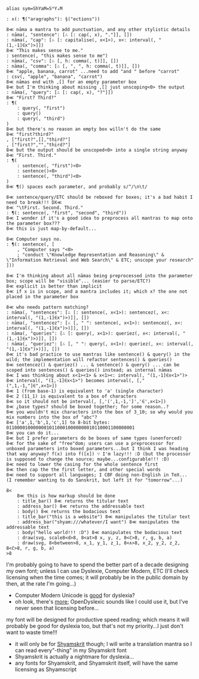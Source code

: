 `alias sym=ShYaM=SᴴYₐM`

	: ∧(: ¶("aragraphs"): §("ections"))

	8≪ nāma a mantra to add punctuation, and any other stylistic details
	: nāma(, "sentence": [∴ [: cap(, x), "."]], [])
	: nāma(, "cap": [∴ [: capitalise(, x<1>), x<: interval(, "(1,-1]∈x")>]])
	8≪ "This makes sense to me."
	: sentence(, "this makes sense to me")
	: nāma(, "csv": [∴ [, h: comma(, t)]], [])
	: nāma(, "comma": [∴ [, ", ", h: comma(, t)]], [])
	8≪ "apple, banana, carrot" ...need to add "and " before "carrot"
	: csv(, "apple", "banana", "carrot")
	8≪ nāmas end with ,[] for an empty parameter box
	8≪ but I'm thinking about missing ,[] just unscoping<0> the output
	: nāma(, "query": [∴ [: cap(, x), "?"]])
	8≪ "First? Third?"
	: ¶(
		: query(, "first")
		: query()
		: query(, "third")
	)
	8≪ but there's no reason an empty box willn't do the same
	8≪ "first?third?"
	, ["first?",[],"third?"]
	, ["first?","","third?"]
	8≪ but the output should be unscoped<0> into a single string anyway
	8≪ "First. Third."	
	: ¶(
		: sentence(, "first")<0>
		: sentence()<0>
		: sentence(, "third")<0>
	)
	8≪ ¶() spaces each parameter, and probably s/^/\n\t/
	
	8≪ sentence/query/ETC should be reboxed for boxes; it's a bad habit I need to break!!! DX≪
	8≪ "\tFirst. Second. Third."
	: ¶(: sentence(, "first", "second", "third"))
	8≪ I wonder if it's a good idea to preprocess all mantras to map onto the parameter box???
	8≪ this is just map-by-default...
	
	8≪ Computer says no.
	: ¶(: sentence(, [
		, "Computer says "<0>
		; "conduct \"Knowledge Representation and Reasoning\" & \"Information Retrieval and Web Search\" & ETC; unscope your research"
	]))
	
	8≪ I'm thinking about all nāmas being preprocessed into the parameter box; scope will be "visible"... (easier to parse/ETC?)
	8≪ explicit is better than implicit
	8≪ if x is in scope, and a mantra includes it; which x? the one not placed in the parameter box

	8≪ who needs pattern matching?
	: nāma(, "sentences": [∴ [: sentence(, x<1>): sentencez(, x<: interval(, "(1,-1]∈x")>)]], [])
	: nāma(, "sentencez": [∴ [, " ": sentence(, x<1>): sentencez(, x<: interval(, "(1,-1]∈x")>)]], [])
	: nāma(, "queries": [∴ [: query(, x<1>): queriez(, x<: interval(, "(1,-1]∈x")>)]], [])
	: nāma(, "queriez": [∴ [, " ": query(, x<1>): queriez(, x<: interval(, "(1,-1]∈x")>)]], [])
	8≪ it's bad practice to use mantras like sentence() & query() in the wild; the implementation will refactor sentences() & queries()
	8≪ sentencez() & queriez() ... & sentence() & query() ... can be scoped into sentences() & queries() instead; as internal nāmas
	8≪ I was thinking about x<1><1> & x<1><: interval(, "(1,-1]∈x<1>")>
	8≪ interval(, "(1,-1]∈x<1>") becomes interval(, [,"(",1,-1,"]∈",x<1>])
	8≪ 1 (from base-1) is equivalent to 'a' (single character)
	8≪ 2 (11_1) is equivalent to a box of characters
	8≪ so it should not be interval(, [,'(',1,-1,']','∈',x<1>])
	8≪ ¿base types? should be boxed together; for some reason..?
	8≪ you wouldn't mix characters into the box of 3_10; so why would you mix numbers into the box of "abc"?
	8≪ ['a',1,'b',1,'c',1] to 8-bit bytes: 011000010000000101100010000000010110001100000001
	8≪ you can do it...
	8≪ but I prefer parameters do be boxes of same types (unenforced)
	8≪ for the sake of "free"dom; users can use a preprocessor for unboxed parameters into boxed parameters...but I think I was heading that way anyway? f(x) into f([x]) ∵ I'm lazy!!! :D (but the processor is supposed to change the source; maybe...configurable!!! :D)
	8≪ need to lower the casing for the whole sentence first
	8≪ then cap the the first letter, and other special words
	8≪ need to support all languages; I CBF doing non-English in TeX... (I remember wanting to do Sanskrit, but left it for "tomorrow"...)

	8<
		8≪ this is how markup should be done
		: title_bar() 8≪ returns the titular text
		: address_bar() 8≪ returns the addressable text
		: body() 8≪ returns the bodacious text
		: title_bar("this is a website") 8≪ manipulates the titular text
		: address_bar("shyam:///whatever/I want") 8≪ manipulates the addressable text
		: body("hello world!!! :D") 8≪ manipulates the bodacious text
		: draw(svg, scale8<d>8, 8<at>8 x, y, z, 8<c̄>8, r, g, b, a)
		: draw(svg, 8<between>8, x_1, y_1, z_1, 8<∧>8, x_2, y_2, z_2, 8<c̄>8, r, g, b, a)
	>8

I'm probably going to have to spend the better part of a decade designing my own font; unless I can use Dyslexie, Computer Modern, ETC (I'll check licensing when the time comes; it will probably be in the public domain by then, at the rate I'm going...)
* Computer Modern Unicode is [good](http://dyslexiahelp.umich.edu/sites/default/files/good_fonts_for_dyslexia_study.pdf) for dyslexia?
* oh look, there's [more](https://www.designmantic.com/community/dyslexia-friendly-fonts-for-better-learning.php); OpenDyslexic sounds like I could use it, but I've never seen that licensing before...

my font will be designed for productive speed reading; which means it will probably be good for dyslexia too, but that's not my priority...I just don't want to waste time!!!
* it will only be for [Shyamskrit](http://shyam.id.au/cs/) though; I will write a translation mantra so I can read every"-thing" in my Shyamskrit font
* Shyamskrit is actually a nightmare for dyslexia...
* any fonts for Shyamskrit, and Shyamskrit itself, will have the same licensing as Shyamscript
